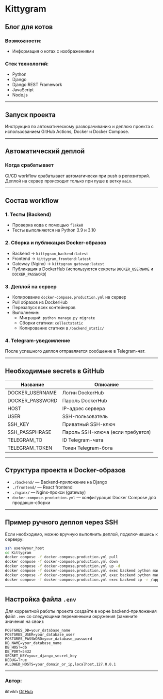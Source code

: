 # Kittygram

## Блог для котов

### Возможности:
- Информация о котах с изображениями

### Стек технологий:
- Python
- Django
- Django REST Framework
- JavaScript
- Node.js

---

## Запуск проекта

Инструкция по автоматическому разворачиванию и деплою проекта с использованием GitHub Actions, Docker и Docker Compose.

---

## Автоматический деплой

### Когда срабатывает

CI/CD workflow срабатывает автоматически при push в репозиторий.  
Деплой на сервер происходит только при пуше в ветку `main`.

---

## Состав workflow

### 1. Тесты (Backend)

- Проверка кода с помощью `flake8`
- Тесты выполняются на Python 3.9 и 3.10

### 2. Сборка и публикация Docker-образов

- Backend → `kittygram_backend:latest`
- Frontend → `kittygram_frontend:latest`
- Gateway (Nginx) → `kittygram_gateway:latest`
- Публикация в DockerHub (используются секреты `DOCKER_USERNAME` и `DOCKER_PASSWORD`)

### 3. Деплой на сервер

- Копирование `docker-compose.production.yml` на сервер
- Pull образов из DockerHub
- Перезапуск всех контейнеров
- Выполнение:
  - Миграций: `python manage.py migrate`
  - Сборки статики: `collectstatic`
  - Копирование статики в `/backend_static/`

### 4. Telegram-уведомление

После успешного деплоя отправляется сообщение в Telegram-чат.

---

## Необходимые secrets в GitHub

| Название         | Описание                            |
|------------------|-----------------------------------|
| DOCKER_USERNAME  | Логин DockerHub                   |
| DOCKER_PASSWORD  | Пароль DockerHub                  |
| HOST             | IP-адрес сервера                  |
| USER             | SSH-пользователь                  |
| SSH_KEY          | Приватный SSH-ключ                |
| SSH_PASSPHRASE   | Пароль SSH-ключа (если требуется) |
| TELEGRAM_TO      | ID Telegram-чата                  |
| TELEGRAM_TOKEN   | Токен Telegram-бота               |

---

## Структура проекта и Docker-образов

- `./backend/` — Backend-приложение на Django  
- `./frontend/` — React frontend  
- `./nginx/` — Nginx-прокси (gateway)  
- `docker-compose.production.yml` — конфигурация Docker Compose для продакшн-сборки  

---

## Пример ручного деплоя через SSH

Если необходимо, можно вручную выполнить деплой, подключившись к серверу:

```bash
ssh user@your_host
cd Kittygram
docker compose -f docker-compose.production.yml pull
docker compose -f docker-compose.production.yml down
docker compose -f docker-compose.production.yml up -d
docker compose -f docker-compose.production.yml exec backend python manage.py migrate
docker compose -f docker-compose.production.yml exec backend python manage.py collectstatic --noinput
docker compose -f docker-compose.production.yml exec backend cp -r /app/collected_static/. /backend_static/
```

---

## Настройка файла `.env`

Для корректной работы проекта создайте в корне backend-приложения файл `.env` со следующими переменными окружения (замените значения на свои):

```env
POSTGRES_DB=your_database_name
POSTGRES_USER=your_database_user
POSTGRES_PASSWORD=your_database_password
DB_NAME=your_database_name
DB_HOST=db
DB_PORT=5432
SECRET_KEY=your_django_secret_key
DEBUG=True
ALLOWED_HOSTS=your_domain_or_ip,localhost,127.0.0.1
```

---

### Автор:  
ilitvikh [GitHub](https://github.com/ilitvikh)

